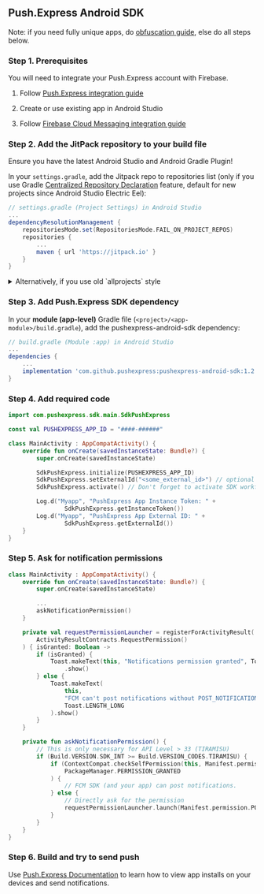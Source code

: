 ## Push.Express Android SDK

Note: if you need fully unique apps, do [obfuscation guide](docs/ObfuscationGuide.md), else do all steps below.

### Step 1. Prerequisites

You will need to integrate your Push.Express account with Firebase.

1. Follow [Push.Express integration guide](docs/PushExpressIntegration.md)

2. Create or use existing app in Android Studio

3. Follow [Firebase Cloud Messaging integration guide](docs/FcmIntegration.md)

### Step 2. Add the JitPack repository to your build file

Ensure you have the latest Android Studio and Android Gradle Plugin!

In your `settings.gradle`, add the Jitpack repo to repositories list (only if you use Gradle [Centralized Repository Declaration](https://docs.gradle.org/current/userguide/declaring_repositories.html#sub:centralized-repository-declaration) feature, default for new projects since Android Studio Electric Eel):

```groovy
// settings.gradle (Project Settings) in Android Studio
...
dependencyResolutionManagement {
    repositoriesMode.set(RepositoriesMode.FAIL_ON_PROJECT_REPOS)
    repositories {
        ...
        maven { url 'https://jitpack.io' }
    }
}
```

<details>
<Summary>Alternatively, if you use old `allprojects` style</Summary>

In your **root-level (project-level)** Gradle file (`<project>/build.gradle`), add the Jitpack repo to repositories list:

```groovy
// build.gradle (Project: My_Application) in Android Studio
...
allprojects {
    repositories {
        ...
        maven { url "https://jitpack.io" }
    }
}
```
</details>

### Step 3. Add Push.Express SDK dependency

In your **module (app-level)** Gradle file (`<project>/<app-module>/build.gradle`), add the pushexpress-android-sdk dependency:

```groovy
// build.gradle (Module :app) in Android Studio
...
dependencies {
    ...
    implementation 'com.github.pushexpress:pushexpress-android-sdk:1.2.0'
}
```

### Step 4. Add required code

```kotlin
import com.pushexpress.sdk.main.SdkPushExpress

const val PUSHEXPRESS_APP_ID = "####-######"

class MainActivity : AppCompatActivity() {
    override fun onCreate(savedInstanceState: Bundle?) {
        super.onCreate(savedInstanceState)

        SdkPushExpress.initialize(PUSHEXPRESS_APP_ID)
        SdkPushExpress.setExternalId("<some_external_id>") // optional
        SdkPushExpress.activate() // Don't forget to activate SDK workflow!

        Log.d("Myapp", "PushExpress App Instance Token: " +
                SdkPushExpress.getInstanceToken())
        Log.d("Myapp", "PushExpress App External ID: " +
                SdkPushExpress.getExternalId())
    }
}
```


### Step 5. Ask for notification permissions

```kotlin
class MainActivity : AppCompatActivity() {
    override fun onCreate(savedInstanceState: Bundle?) {
        super.onCreate(savedInstanceState)

        ...
        askNotificationPermission()
    }

    private val requestPermissionLauncher = registerForActivityResult(
        ActivityResultContracts.RequestPermission()
    ) { isGranted: Boolean ->
        if (isGranted) {
            Toast.makeText(this, "Notifications permission granted", Toast.LENGTH_SHORT)
                .show()
        } else {
            Toast.makeText(
                this,
                "FCM can't post notifications without POST_NOTIFICATIONS permission",
                Toast.LENGTH_LONG
            ).show()
        }
    }

    private fun askNotificationPermission() {
        // This is only necessary for API Level > 33 (TIRAMISU)
        if (Build.VERSION.SDK_INT >= Build.VERSION_CODES.TIRAMISU) {
            if (ContextCompat.checkSelfPermission(this, Manifest.permission.POST_NOTIFICATIONS) ==
                PackageManager.PERMISSION_GRANTED
            ) {
                // FCM SDK (and your app) can post notifications.
            } else {
                // Directly ask for the permission
                requestPermissionLauncher.launch(Manifest.permission.POST_NOTIFICATIONS)
            }
        }
    }
}
```

### Step 6. Build and try to send push

Use [Push.Express Documentation](https://push.express) to learn how to view app installs
on your devices and send notifications.
